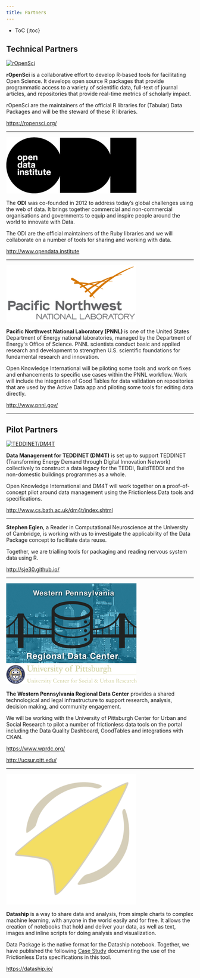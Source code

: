```yaml
---
title: Partners
---
```


* ToC
{:toc}

## Technical Partners

[![rOpenSci](/img/partners/ropensci.png)](https://ropensci.org/)

**rOpenSci** is a collaborative effort to develop R-based tools for
facilitating Open Science. It develops open source R packages that
provide programmatic access to a variety of scientific data, full-text
of journal articles, and repositories that provide real-time metrics
of scholarly impact.

rOpenSci are the maintainers of the official R libraries for (Tabular)
Data Packages and will be the steward of these R libraries.

<https://ropensci.org/>

---

[![ODI](/img/partners/odi.png)](http://www.opendata.institute)

The **ODI** was co-founded in 2012 to address today’s global
challenges using the web of data. It brings together commercial and
non-commercial organisations and governments to equip and inspire
people around the world to innovate with Data.

The ODI are the official maintainers of the Ruby libraries and we will
collaborate on a number of tools for sharing and working with data.

<http://www.opendata.institute>

---

[![PNNL](/img/partners/pnnl.png)](http://www.pnnl.gov/)

**Pacific Northwest National Laboratory (PNNL)** is one of the United
States Department of Energy national laboratories, managed by the
Department of Energy's Office of Science. PNNL scientists conduct
basic and applied research and development to strengthen
U.S. scientific foundations for fundamental research and innovation.

Open Knowledge International will be piloting some tools and work on
fixes and enhancements to specific use cases within the PNNL
workflow. Work will include the integration of Good Tables for data
validation on repositories that are used by the Active Data app and
piloting some tools for editing data directly.

<http://www.pnnl.gov/>

---

## Pilot Partners

[![TEDDINET/DM4T](/img/partners/teddinet.png)](http://www.cs.bath.ac.uk/dm4t/index.shtml)

**Data Management for TEDDINET (DM4T)** is set up to support TEDDINET
(Transforming Energy Demand through Digital Innovation Network)
collectively to construct a data legacy for the TEDDI, BuildTEDDI and
the non-domestic buildings programmes as a whole.

Open Knowledge International and DM4T will work together on a
proof-of-concept pilot around data management using the Frictionless
Data tools and specifications.

<http://www.cs.bath.ac.uk/dm4t/index.shtml>

---

**Stephen Eglen**, a Reader in Computational Neuroscience at the
University of Cambridge, is working with us to investigate the
applicability of the Data Package concept to facilitate data reuse.

Together, we are trialling tools for packaging and reading nervous
system data using R.

<http://sje30.github.io/>

---

[![WPRDC](/img/partners/wprdc.png)](https://www.wprdc.org/)
[![UPCUSR](/img/partners/upcusr.png)](http://ucsur.pitt.edu/)

**The Western Pennsylvania Regional Data Center** provides a shared
technological and legal infrastructure to support research, analysis,
decision making, and community engagement.

We will be working with the University of Pittsburgh Center for Urban
and Social Research to pilot a number of frictionless data tools on
the portal including the Data Quality Dashboard, GoodTables and
integrations with CKAN.

<https://www.wprdc.org/>

<http://ucsur.pitt.edu/>

---

[![Dataship](/img/partners/dataship.png)](https://dataship.io/)

**Dataship** is a way to share data and analysis, from simple charts
to complex machine learning, with anyone in the world easily and for
free. It allows the creation of notebooks that hold and deliver your
data, as well as text, images and inline scripts for doing analysis
and visualization.

Data Package is the native format for the Dataship notebook.
Together, we have published the following
[Case Study](/case-studies/dataship/) documenting the use of the
Frictionless Data specifications in this tool.

<https://dataship.io/>
